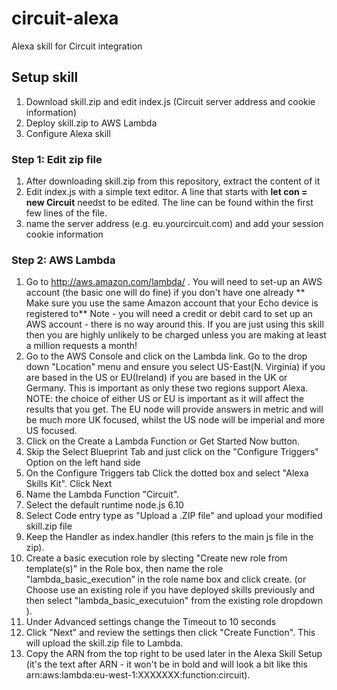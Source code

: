 # circuit-alexa
Alexa skill for Circuit integration
## Setup skill

1. Download skill.zip and edit index.js (Circuit server address and cookie information)
3. Deploy skill.zip to AWS Lambda
4. Configure Alexa skill

### Step 1: Edit zip file
1. After downloading skill.zip from this repository, extract the content of it
2. Edit index.js with a simple text editor. A line that starts with **let con = new Circuit** needst to be edited. The line can be found within the first few lines of the file.
3. name the server address (e.g. eu.yourcircuit.com) and add your session cookie information

### Step 2: AWS Lambda
1. Go to http://aws.amazon.com/lambda/ . You will need to set-up an AWS account (the basic one will do fine) if you don't have one already ** Make sure you use the same Amazon account that your Echo device is registered to** Note - you will need a credit or debit card to set up an AWS account - there is no way around this. If you are just using this skill then you are highly unlikely to be charged unless you are making at least a million requests a month!
2. Go to the AWS Console and click on the Lambda link. Go to the drop down "Location" menu and ensure you select US-East(N. Virginia) if you are based in the US or EU(Ireland) if you are based in the UK or Germany. This is important as only these two regions support Alexa. NOTE: the choice of either US or EU is important as it will affect the results that you get. The EU node will provide answers in metric and will be much more UK focused, whilst the US node will be imperial and more US focused.
3. Click on the Create a Lambda Function or Get Started Now button.
4. Skip the Select Blueprint Tab and just click on the "Configure Triggers" Option on the left hand side
5. On the Configure Triggers tab Click the dotted box and select "Alexa Skills Kit". Click Next  
6. Name the Lambda Function "Circuit".
7. Select the default runtime node.js 6.10
9. Select Code entry type as "Upload a .ZIP file" and upload your modified skill.zip file
10. Keep the Handler as index.handler (this refers to the main js file in the zip).
11. Create a basic execution role by slecting "Create new role from template(s)" in the Role box, then name the role "lambda_basic_execution” in the role name box and click create. (or Choose use an existing role if you have deployed skills previously and then select "lambda_basic_executuion" from the existing role dropdown ).
12. Under Advanced settings change the Timeout to 10 seconds
13. Click "Next" and review the settings then click "Create Function". This will upload the skill.zip file to Lambda.
14. Copy the ARN from the top right to be used later in the Alexa Skill Setup (it's the text after ARN - it won't be in bold and will look a bit like this arn:aws:lambda:eu-west-1:XXXXXXX:function:circuit).
